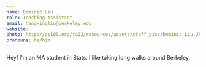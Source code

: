 ```yaml
---
name: Dominic Liu
role: Teaching Assistant
email: hangxingliu@berkeley.edu
website: 
photo: http://ds100.org/fa22/resources/assets/staff_pics/Dominic_Liu.JPG
pronouns: he/him
---
```

Hey! I'm an MA student in Stats. I like taking long walks around Berkeley.
